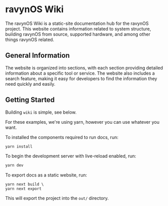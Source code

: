 # ravynOS Wiki

The ravynOS Wiki is a static-site documentation hub for the ravynOS project. This website contains information related to system structure, building ravynOS from source, supported hardware, and among other things ravynOS related.

## General Information

The website is organized into sections, with each section providing detailed information about a specific tool or service. The website also includes a search feature, making it easy for developers to find the information they need quickly and easily.

## Getting Started

Building `wiki` is simple, see below.

For these examples, we're using yarn, however you can use whatever you want.

To installed the components required to run docs, run:

```sh
yarn install
```

To begin the development server with live-reload enabled, run:

```sh
yarn dev
```

To export docs as a static website, run:

```
yarn next build \
yarn next export
```

This will export the project into the `out/` directory.
